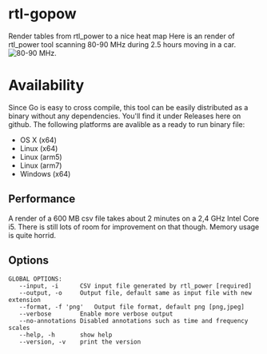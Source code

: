 # rtl-gopow
Render tables from rtl_power to a nice heat map
Here is an render of rtl_power tool scanning 80-90 MHz during 2.5 hours moving in a car. ![80-90 MHz](http://i.imgur.com/knkzLXO.jpg).

# Availability
Since Go is easy to cross compile, this tool can be easily distributed as a binary without any dependencies. You'll find it under Releases here on github. The following platforms are avalible as a ready to run binary file:

* OS X (x64)
* Linux (x64)
* Linux (arm5)
* Linux (arm7)
* Windows (x64)

## Performance
A render of a 600 MB csv file takes about 2 minutes on a 2,4 GHz Intel Core i5. There is still lots of room for improvement on that though. Memory usage is quite horrid.

## Options
```
GLOBAL OPTIONS:
   --input, -i      CSV input file generated by rtl_power [required]
   --output, -o     Output file, default same as input file with new extension
   --format, -f 'png'   Output file format, default png [png,jpeg]
   --verbose        Enable more verbose output
   --no-annotations Disabled annotations such as time and frequency scales
   --help, -h       show help
   --version, -v    print the version

   ```